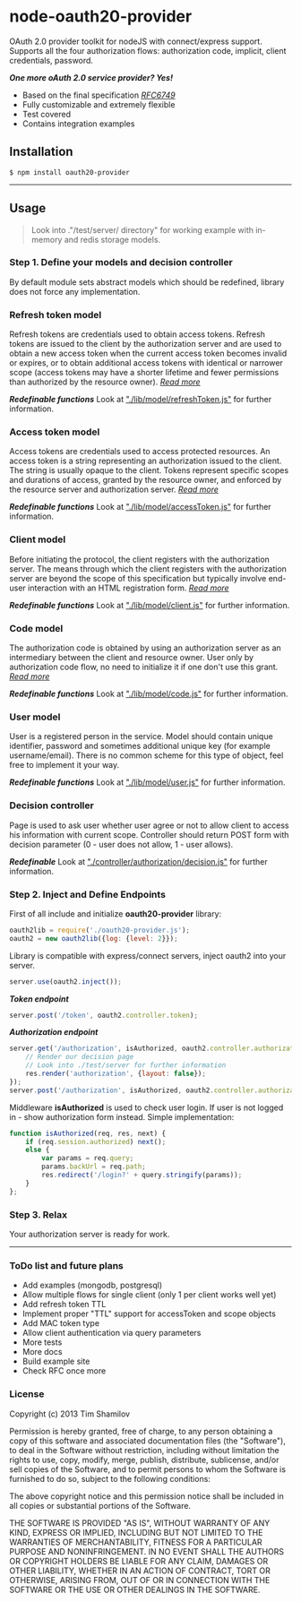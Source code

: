 node-oauth20-provider
==================

OAuth 2.0 provider toolkit for nodeJS with connect/express support. Supports all the four authorization flows: authorization code, implicit, client credentials, password.

___One more oAuth 2.0 service provider? Yes!___

- Based on the final specification *[RFC6749](http://tools.ietf.org/html/rfc6749 "The OAuth 2.0 Authorization Framework Specification")*
- Fully customizable and extremely flexible
- Test covered
- Contains integration examples

## Installation ##

    $ npm install oauth20-provider

---------------------------------------

## Usage ##

> Look into ."/test/server/ directory" for working example with in-memory and redis storage models.

### Step 1. Define your models and decision controller ###

By default module sets abstract models which should be redefined, library does not force any implementation.

### Refresh token model ###

Refresh tokens are credentials used to obtain access tokens.  Refresh tokens are issued to the client by the authorization server and are used to obtain a new access token when the current access token becomes invalid or expires, or to obtain additional access tokens with identical or narrower scope (access tokens may have a shorter lifetime and fewer permissions than authorized by the resource owner). *[Read more](http://tools.ietf.org/html/rfc6749#section-1.5)*

___Redefinable functions___
Look at ["./lib/model/refreshToken.js"](./lib/model/refreshToken.js) for further information.


### Access token model ###

Access tokens are credentials used to access protected resources.  An access token is a string representing an authorization issued to the client.  The string is usually opaque to the client.  Tokens represent specific scopes and durations of access, granted by the resource owner, and enforced by the resource server and authorization server. *[Read more](http://tools.ietf.org/html/rfc6749#section-1.4)*

___Redefinable functions___
Look at ["./lib/model/accessToken.js"](./lib/model/accessToken.js) for further information.

### Client model ###

Before initiating the protocol, the client registers with the authorization server.  The means through which the client registers with the authorization server are beyond the scope of this specification but typically involve end-user interaction with an HTML registration form. *[Read more](http://tools.ietf.org/html/rfc6749#section-2)*

___Redefinable functions___
Look at ["./lib/model/client.js"](./lib/model/client.js) for further information.

### Code model ###

The authorization code is obtained by using an authorization server as an intermediary between the client and resource owner. User only by authorization code flow, no need to initialize it if one don't use this grant. *[Read more](http://tools.ietf.org/html/rfc6749#section-1.3.1)*

___Redefinable functions___
Look at ["./lib/model/code.js"](./lib/model/code.js) for further information.

### User model ###

User is a registered person in the service. Model should contain unique identifier, password and sometimes additional unique key (for example username/email). There is no common scheme for this type of object, feel free to implement it your way.

___Redefinable functions___
Look at ["./lib/model/user.js"](./lib/model/user.js) for further information.

### Decision controller ###

Page is used to ask user whether user agree or not to allow client to access his information with current scope. Controller should return POST form with decision parameter (0 - user does not allow, 1 - user allows).

___Redefinable___
Look at ["./controller/authorization/decision.js"](./controller/authorization/decision.js) for further information.

### Step 2. Inject and Define Endpoints ###

First of all include and initialize **oauth20-provider** library:
```js
oauth2lib = require('./oauth20-provider.js');
oauth2 = new oauth2lib({log: {level: 2}});
```

Library is compatible with express/connect servers, inject oauth2 into your server.
```js
server.use(oauth2.inject());
```

___Token endpoint___

```js
server.post('/token', oauth2.controller.token);
```

___Authorization endpoint___

```js
server.get('/authorization', isAuthorized, oauth2.controller.authorization, function(req, res) {
    // Render our decision page
    // Look into ./test/server for further information
    res.render('authorization', {layout: false});
});
server.post('/authorization', isAuthorized, oauth2.controller.authorization);
```

Middleware **isAuthorized** is used to check user login. If user is not logged in - show authorization form instead. Simple implementation:

```js
function isAuthorized(req, res, next) {
    if (req.session.authorized) next();
    else {
        var params = req.query;
        params.backUrl = req.path;
        res.redirect('/login?' + query.stringify(params));
    }
};
```

### Step 3. Relax ###

Your authorization server is ready for work.

---------------------------------------

### ToDo list and future plans ###

- Add examples (mongodb, postgresql)
- Allow multiple flows for single client (only 1 per client works well yet)
- Add refresh token TTL
- Implement proper "TTL" support for accessToken and scope objects
- Add MAC token type
- Allow client authentication via query parameters
- More tests
- More docs
- Build example site
- Check RFC once more

### License ###

Copyright (c) 2013 Tim Shamilov

Permission is hereby granted, free of charge, to any person obtaining a copy of this software and associated documentation files (the "Software"), to deal in the Software without restriction, including without limitation the rights to use, copy, modify, merge, publish, distribute, sublicense, and/or sell copies of the Software, and to permit persons to whom the Software is furnished to do so, subject to the following conditions:

The above copyright notice and this permission notice shall be included in all copies or substantial portions of the Software.

THE SOFTWARE IS PROVIDED "AS IS", WITHOUT WARRANTY OF ANY KIND, EXPRESS OR IMPLIED, INCLUDING BUT NOT LIMITED TO THE WARRANTIES OF MERCHANTABILITY, FITNESS FOR A PARTICULAR PURPOSE AND NONINFRINGEMENT. IN NO EVENT SHALL THE AUTHORS OR COPYRIGHT HOLDERS BE LIABLE FOR ANY CLAIM, DAMAGES OR OTHER LIABILITY, WHETHER IN AN ACTION OF CONTRACT, TORT OR OTHERWISE, ARISING FROM, OUT OF OR IN CONNECTION WITH THE SOFTWARE OR THE USE OR OTHER DEALINGS IN THE SOFTWARE.
